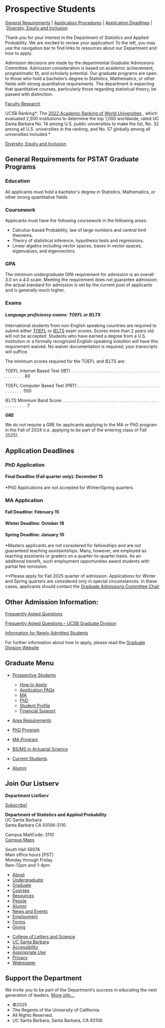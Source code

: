 # Prospective Students

[General Requirements](#Gen%20requirements) | [Application Procedures](/graduate/perspective/apply) | [Application Deadlines](#Grad%20application%20deadlines) | [Diversity, Equity and Inclusion](https://www.pstat.ucsb.edu/about/dei)

Thank you for your interest in the Department of Statistics and Applied Probability. We are excited to review your application! To the left, you may use the navigation bar to find links to resources about our Department and how to apply.

Admission decisions are made by the departmental Graduate Admissions Committee. Admission consideration is based on academic achievement, programmatic fit, and scholarly potential. Our graduate programs are open to those who hold a bachelor’s degree in Statistics, Mathematics, or other fields with strong quantitative requirements. The department is expecting that quantitative courses, particularly those regarding statistical theory, be passed with distinction. 

[Faculty Research](https://www.pstat.ucsb.edu/about/research/faculty)

UCSB Ranking*: The [2022 Academic Ranking of World Universities](https://www.shanghairanking.com/rankings/arwu/2022) , which evaluated 2,500 institutions to determine the top 1,000 worldwide, rated UC Santa Barbara No. 14 among U.S. public universities to make the list, No. 32 among all U.S. universities in the ranking, and No. 57 globally among all universities included.* 

[Diversity, Equity and Inclusion](https://www.pstat.ucsb.edu/about/dei)

## []()General Requirements for PSTAT Graduate Programs

### Education

All applicants must hold a bachelor's degree in Statistics, Mathematics, or other strong quantitative fields

### Coursework

Applicants must have the following coursework in the following areas:

- Calculus-based Probability, law of large numbers and central limit theorems.
- Theory of statistical inference, hypothesis tests and regressions.
- Linear algebra including vector spaces, bases in vector spaces, eigenvalues, and eigenvectors.

### GPA

The minimum undergraduate GPA requirement for admission is an overall 3.0 on a 4.0 scale. Meeting the requirement does not guarantee admission; the actual standard for admission is set by the current pool of applicants and is generally much higher.

### Exams

#### *Language proficiency exams: TOEFL or IELTS*

International students from non-English speaking countries are required to submit either [TOEFL](http://www.ets.org/toefl) or [IELTS](http://www.ielts.org/) exam scores. Scores more than 2 years old will not be accepted. Students who have earned a degree from a U.S. institution or a formally recognized English-speaking instution will have this requirement waived. No waiver documentation is required; your transcripts will suffice.

The minimum scores required for the TOEFL and IELTS are:

TOEFL Internet Based Test (IBT) . . . . . . . . . . . . . . . . . . . . . . . . . . . . . . . . . . . . . . . . . . . . 80

TOEFL Computer Based Test (PBT): . . . . . . . . . . . . . . . . . . . . . . . . . . . . . . . . . . . . . . . .  550

IELTS Minimum Band Score: . . . . . . . . . . . . . . . . . . . . . . . . . . . . . . . . . . . . . . . . . . . . . . . . 7

***GRE***

We do not require a GRE for applicants applying to the MA or PhD program in the Fall of 2024 (i.e. applying to be part of the entering class of Fall 2025).

## []()Application Deadlines

### PhD Application

#### Final Deadline (Fall quarter only): December 15

\*PhD Applications are not accepted for Winter/Spring quarters.

### MA Application

#### Fall Deadline: February 15

#### Winter Deadline: October 18

#### Spring Deadline: January 10

\*Masters applicants are not considered for fellowships and are not guaranteed teaching assistantships. Many, however, are employed as teaching assistants or graders on a quarter-to-quarter basis. As an additional benefit, such employment opportunities award students with partial fee remission.

\*\*Please apply for Fall 2025 quarter of admission. Applications for Winter and Spring quarters are considered only in special circumstances. In these cases, applicants should contact the [Graduate Admissions Committee Chair](mailto:mengyang@pstat.ucsb.edu)

## Other Admission Information:

[Frequently Asked Questions](/graduate/perspective/application/faq)

[Frequently Asked Questions – UCSB Graduate Division](http://www.graddiv.ucsb.edu/admissions/faq)

[Information for Newly Admitted Students](http://www.graddiv.ucsb.edu/admissions/admitted-applicants)

For further information about how to apply, please read the [Graduate Division Website](https://www.graddiv.ucsb.edu/how-apply/application-and-admission-checklist)

## Graduate Menu

- [Prospective Students](/graduate/prospective "Prospective Students")
  
  - [How to Apply](/graduate/perspective/apply "How to Apply")
  - [Application FAQs](/graduate/perspective/application/faq "Application FAQs")
  - [MA](/graduate/perspective/admissions/ma "MA in Statistics")
  - [PhD](/graduate/perspective/admissions/phd "PhD in Statistics and Applied Probability")
  - [Student Profile](/graduate/perspective/admissions/profiles "Student Profile")
  - [Financial Support](/graduate/current/financial "Financial Support")
- [Area Requirements](/graduate/area-requirements "Graduate Area Requirements")
- [PhD Program](/graduate/phd "PhD in Statistics and Applied Probability")
- [MA Program](/graduate/ma "MA in Statistics")
- [BS/MS in Actuarial Science](/undergrad/actuarial-science/bs-ms "BS/MS in Actuarial Science")
- [Current Students](/graduate/current "Current Graduate Students")
- [Alumni](/graduate/alumni "Graduate Alumni")

## Join Our Listserv

**Department ListServ**

[Subscribe!](https://groups.google.com/u/1/a/pstat.ucsb.edu/g/pstat-undergrad?hl=en)

**Department of Statistics and Applied Probability**  
UC Santa Barbara  
Santa Barbara CA 93106-3110

Campus MailCode: 3110  
[Campus Maps](http://www.aw.id.ucsb.edu/maps/)

South Hall 5607A  
Main office hours \[PST]  
Monday through Friday  
9am-12pm and 1-4pm

- [About](/about "About")
- [Undergraduate](/undergrad)
- [Graduate](/graduate)
- [Courses](/courses)
- [Resources](/resources "Resources")
- [People](/people)
- [Alumni](/alumni "Undergraduate Alumni")
- [News and Events](/news)
- [Employment](/about/employment "Employment")
- [Forms](/forms "Forms")
- [Giving](/giving "Giving")

<!--THE END-->

- [College of Letters and Science](http://www.college.ucsb.edu "College of Letters and Science")
- [UC Santa Barbara](http://www.ucsb.edu "UC Santa Barbara")
- [Accessibility](/accessibility "Accessibility")
- [Appropriate Use](http://www.policy.ucsb.edu/terms_of_use/ "Appropriate Use")
- [Privacy](http://www.policy.ucsb.edu/privacy-notification/ "Privacy")
- [Webmaster](mailto:help@pstat.ucsb.edu "Webmaster")

## Support the Department

We invite you to be part of the Department’s success in educating the next generation of leaders. [More info...](/giving)

- ©2025
- The Regents of the University of California.
- All Rights Reserved.
- UC Santa Barbara, Santa Barbara, CA 93106